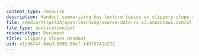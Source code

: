 ```yaml
---
content_type: resource
description: Handout summarizing key lecture topics on slippery-slope arguments.
file: /media/https%3A/open-learning-course-data-rc.s3.amazonaws.com/24-06j-bioethics-spring-2009/41c36f476dcd009556ef140f5741e272_MIT24_06Js09_handout16.pdf
file_type: application/pdf
resourcetype: Document
title: Slippery Slopes Handout
uid: 41c36f47-6dcd-0095-56ef-140f5741e272
---
```

